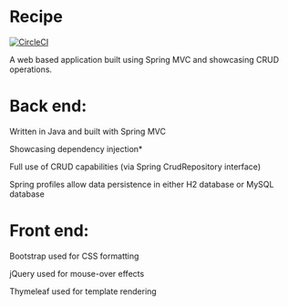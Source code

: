 # Recipe

[![CircleCI](https://circleci.com/gh/lgwarlick/Recipe.svg?style=svg)](https://circleci.com/gh/lgwarlick/sfg-pet-clinic)

A web based application built using Spring MVC and showcasing CRUD operations.

<h1>Back end:</h1>
<p> Written in Java and built with Spring MVC
<p> Showcasing dependency injection*
<p> Full use of CRUD capabilities (via Spring CrudRepository interface)
<p> Spring profiles allow data persistence in either H2 database or MySQL database

<h1>Front end:</h1>
<p> Bootstrap used for CSS formatting
<p> jQuery used for mouse-over effects
<p> Thymeleaf used for template rendering
